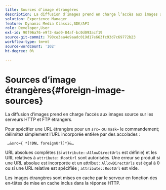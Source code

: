 ```yaml
---
title: Sources d’image étrangères
description: La diffusion d’images prend en charge l’accès aux images source sur les serveurs HTTP et FTP étrangers.
solution: Experience Manager
feature: Dynamic Media Classic,SDK/API
role: Developer,User
exl-id: 90f96a76-e9f3-4ad0-84af-bc0d093acf19
source-git-commit: 790ce3aa4e9aadc019d17e663fc93d7c69772b23
workflow-type: tm+mt
source-wordcount: '102'
ht-degree: 0%

---
```


# Sources d’image étrangères{#foreign-image-sources}

La diffusion d’images prend en charge l’accès aux images source sur les serveurs HTTP et FTP étrangers.

Pour spécifier une URL étrangère pour un `src=` ou `mask=` le commandement; délimitez simplement l’URL incorporée entière par des accolades :

` …&src={ *[!DNL foreignUrl]*}&…`

URL absolues complètes (si `attribute::AllowDirectUrls` est définie) et les URL relatives à `attribute::RootUrl` sont autorisées. Une erreur se produit si une URL absolue est incorporée et un attribut : `AllowDirectUrls` est égal à 0 ou si une URL relative est spécifiée ; `attribute::RootUrl` est vide.

Les images étrangères sont mises en cache par le serveur en fonction des en-têtes de mise en cache inclus dans la réponse HTTP.
